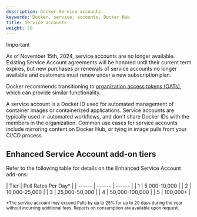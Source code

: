 ```yaml
---
description: Docker Service accounts
keywords: Docker, service, accounts, Docker Hub
title: Service accounts
weight: 50
---
```


> [!IMPORTANT]
>
> As of November 15th, 2024, service accounts are no longer available. Existing
> Service Account agreements will be honored until their current term expires,
> but new purchases or renewals of service accounts no longer available and
> customers must renew under a new subscription plan.
>
> Docker recommends transitioning to [organization access tokens
> (OATs)](../security/for-admins/access-tokens.md), which can provide similar
> functionality.

A service account is a Docker ID used for automated management of container images or containerized applications. Service accounts are typically used in automated workflows, and don't share Docker IDs with the members in the organization. Common use cases for service accounts include mirroring content on Docker Hub, or tying in image pulls from your CI/CD process.

## Enhanced Service Account add-on tiers

Refer to the following table for details on the Enhanced Service Account add-ons:

| Tier | Pull Rates Per Day* |
| ------ | ------ | ------ |
| 1 | 5,000-10,000 |
| 2 | 10,000-25,000 |
| 3 | 25,000-50,000 |
| 4 | 50,000-100,000 |
| 5 | 100,000+ |

<sub>*The service account may exceed Pulls by up to 25% for up to 20 days during the year without incurring additional fees. Reports on consumption are available upon request.<sub>


